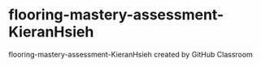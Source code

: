 # flooring-mastery-assessment-KieranHsieh
flooring-mastery-assessment-KieranHsieh created by GitHub Classroom
